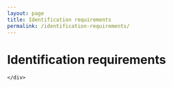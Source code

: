 ```yaml
---
layout: page
title: Identification requirements
permalink: /identification-requirements/
---
```


<div class="row">
	<div class="col-md-8">
		<h1>Identification requirements</h1>
	</div>
</div>

<div class="row">
	<div class="col-md-8">
		
		
	</div>
</div>


